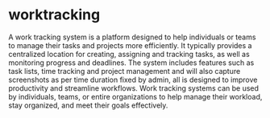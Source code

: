 # worktracking
A work tracking system is a platform designed to help individuals or teams to manage their tasks and projects more efficiently. It typically provides a centralized location for creating, assigning and tracking tasks, as well as monitoring progress and deadlines.
The system includes features such as task lists, time tracking and project management and will also capture screenshots as per time duration fixed by admin, all is designed to improve productivity and streamline workflows. Work tracking systems can be used by individuals, teams, or entire organizations to help manage their workload, stay organized, and meet their goals effectively.
